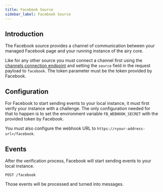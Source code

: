 ```yaml
---
title: Facebook Source
sidebar_label: Facebook Source
---
```


## Introduction

The Facebook source provides a channel of communication between your managed Facebook page and your running instance of the airy core.

Like for any other source you must connect a channel first using the [channels
connection endpoint](api/http.md#connecting-channels) and setting the `source`
field in the request payload to `facebook`. The token parameter must be the token provided by Facebook.

## Configuration

For Facebook to start sending events to your local instance, it must first verify your instance with a challenge.
The only configuration needed for that to happen is to set the environment variable `FB_WEBHOOK_SECRET` with the provided token
by Facebook.

You must also configure the webhook URL to `https://<your-address-url>/facebook`.

## Events

After the verification process, Facebook will start sending events to your local instance.

```json5
POST /facebook
```

Those events will be processed and turned into messages.




